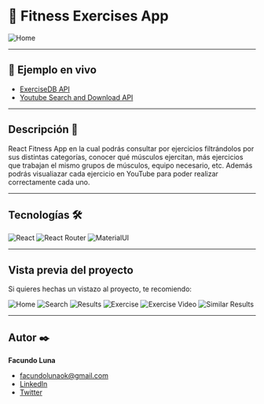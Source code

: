 # 💪 Fitness Exercises App

![Home](https://i.ibb.co/7NXDTLH/fitness-app-1ukj-onrender-com-6.png)

---

## 🚀 Ejemplo en vivo

- [ExerciseDB API](https://rapidapi.com/justin-WFnsXH_t6/api/exercisedb)
- [Youtube Search and Download API](https://rapidapi.com/h0p3rwe/api/youtube-search-and-download)

---

## Descripción 📑

React Fitness App en la cual podrás consultar por ejercicios filtrándolos por sus distintas categorías, conocer qué músculos ejercitan, más ejercicios que trabajan el mismo grupos de músculos, equipo necesario, etc. Además podrás visualiazar cada ejercicio en YouTube para poder realizar correctamente cada uno.

---

## Tecnologías 🛠

![React](https://img.shields.io/badge/React-20232A?style=for-the-badge&logo=react&logoColor=61DAFB)
![React Router](https://img.shields.io/badge/React_Router-CA4245?style=for-the-badge&logo=react-router&logoColor=white)
![MaterialUI](https://img.shields.io/badge/Material%20UI-007FFF?style=for-the-badge&logo=mui&logoColor=white)

---

## Vista previa del proyecto

Si quieres hechas un vistazo al proyecto, te recomiendo:

![Home](https://i.ibb.co/7NXDTLH/fitness-app-1ukj-onrender-com-6.png)
![Search](https://i.ibb.co/ZXQ7ZSg/fitness-app-1ukj-onrender-com-1-1.png)
![Results](https://i.ibb.co/WHQMJqS/fitness-app-1ukj-onrender-com-2-1.png)
![Exercise](https://i.ibb.co/2NxwcV6/fitness-app-1ukj-onrender-com-3-1.png)
![Exercise Video](https://i.ibb.co/zP0KbD7/fitness-app-1ukj-onrender-com-4-1.png)
![Similar Results](https://i.ibb.co/3cGmKhZ/fitness-app-1ukj-onrender-com-5-1.png)

---

## Autor ✒️

**Facundo Luna**

- [facundolunaok@gmail.com](facundolunaok@gmail.com)
- [LinkedIn](https://www.linkedin.com/in/facundoluna/)
- [Twitter](https://twitter.com/FacuFrontend)
